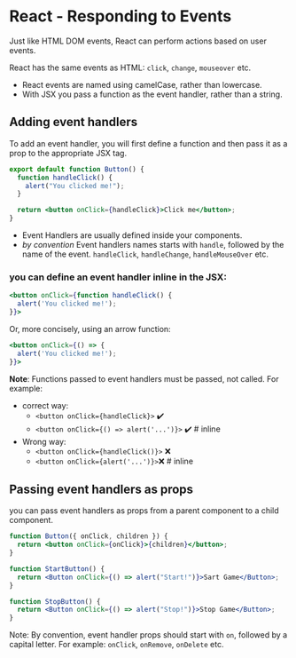 # React - Responding to Events

Just like HTML DOM events, React can perform actions based on user events.

React has the same events as HTML: `click`, `change`, `mouseover` etc.

- React events are named using camelCase, rather than lowercase.
- With JSX you pass a function as the event handler, rather than a string.

## Adding event handlers

To add an event handler, you will first define a function and then pass it as a prop to the appropriate JSX tag.

```jsx
export default function Button() {
  function handleClick() {
    alert("You clicked me!");
  }

  return <button onClick={handleClick}>Click me</button>;
}
```

- Event Handlers are usually defined inside your components.
- _by convention_ Event handlers names starts with `handle`, followed by the name of the event. `handleClick`, `handleChange`, `handleMouseOver` etc.

### you can define an event handler inline in the JSX:

```jsx
<button onClick={function handleClick() {
  alert('You clicked me!');
}}>
```

Or, more concisely, using an arrow function:

```jsx
<button onClick={() => {
  alert('You clicked me!');
}}>
```

**Note**: Functions passed to event handlers must be passed, not called. For example:

- correct way:
  - `<button onClick={handleClick}>` ✔️
  - `<button onClick={() => alert('...')}>` ✔️ # inline
- Wrong way:
  - `<button onClick={handleClick()}>` ❌
  - `<button onClick={alert('...')}>`❌ # inline

## Passing event handlers as props

you can pass event handlers as props from a parent component to a child component.

```jsx
function Button({ onClick, children }) {
  return <button onClick={onClick}>{children}</button>;
}

function StartButton() {
  return <Button onClick={() => alert("Start!")}>Sart Game</Button>;
}

function StopButton() {
  return <Button onClick={() => alert("Stop!")}>Stop Game</Button>;
}
```

Note: By convention, event handler props should start with `on`, followed by a capital letter. For example: `onClick`, `onRemove`, `onDelete` etc.

